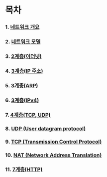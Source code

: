 # 목차

### 1. [네트워크 개요](./01_NetworkBasic.md)
### 2. [네트워크 모델](./02_NetworkModel.md)
### 3. [2계층(이더넷)](./03_DataLinkLayer(Ethernet).md)
### 4. [3계층(IP 주소)](./04_NetworkLayer(IPAddress).md)
### 5. [3계층(ARP)](./05_NetworkLayer(ARP).md)
### 6. [3계층(IPv4)](./06_NetworkLayer(IP).md)
### 7. [4계층(TCP, UDP)](./07_TransportLayer(TCP&UDP).md)
### 8. [UDP (User datagram protocol)](./08_UDP.md)
### 9. [TCP (Transmission Control Protocol)](./09_TCP.md)
### 10. [NAT (Network Address Translation)](./10_NAT.md)
### 11. [7계층(HTTP)](./11_ApplicationLayer(HTTP).md)
